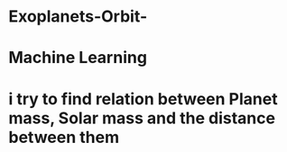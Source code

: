 # Exoplanets-Orbit-
# Machine Learning
# i try to find relation between Planet mass, Solar mass and the distance between them
